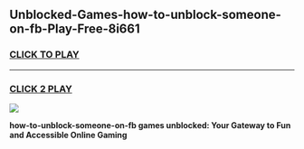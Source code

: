 
## Unblocked-Games-how-to-unblock-someone-on-fb-Play-Free-8i661
<h3>
<a href="https://premium76.site?title=how-to-unblock-someone-on-fb&ref=21A">CLICK TO PLAY</a></h3>
<hr>

<h3>
<a href="https://premium76.site?title=how-to-unblock-someone-on-fb&ref=21A">CLICK 2 PLAY</a>
  
</h3>

<a href="https://premium76.site?title=how-to-unblock-someone-on-fb&ref=21A"><img src="https://clearcache.store/games.png"></a>


**how-to-unblock-someone-on-fb games unblocked: Your Gateway to Fun and Accessible Online Gaming**
